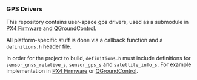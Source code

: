 ### GPS Drivers ###

This repository contains user-space gps drivers, used as a submodule in
[PX4 Firmware](https://github.com/PX4/Firmware) and
[QGroundControl](https://github.com/mavlink/qgroundcontrol).

All platform-specific stuff is done via a callback function and a
`definitions.h` header file.

In order for the project to build, `definitions.h` must include definitions for `sensor_gnss_relative_s`, `sensor_gps_s` and `satellite_info_s`.
For example implementation in [PX4 Firmware](https://github.com/PX4/PX4-Autopilot/blob/master/src/drivers/gps/definitions.h) or [QGroundControl](https://github.com/mavlink/qgroundcontrol/blob/master/src/GPS/definitions.h). 

